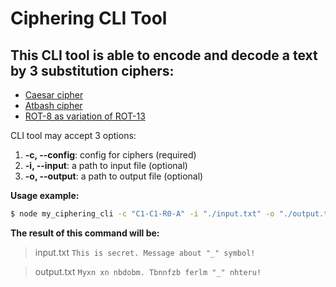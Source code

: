 # Ciphering CLI Tool

## This CLI tool is able to encode and decode a text by 3 substitution ciphers:
* [Caesar cipher](https://en.wikipedia.org/wiki/Caesar_cipher)
* [Atbash cipher](https://en.wikipedia.org/wiki/Atbash)
* [ROT-8 as variation of ROT-13](https://en.wikipedia.org/wiki/ROT13)

CLI tool may accept 3 options:

1.  **-c, --config**: config for ciphers (required)
2.  **-i, --input**: a path to input file (optional)
3.  **-o, --output**: a path to output file (optional)

**Usage example:**  

```bash
$ node my_ciphering_cli -c "C1-C1-R0-A" -i "./input.txt" -o "./output.txt"
```

**The result of this command will be:** 

> input.txt
> `This is secret. Message about "_" symbol!`

> output.txt
> `Myxn xn nbdobm. Tbnnfzb ferlm "_" nhteru!`
